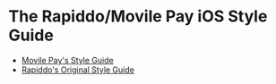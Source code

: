 # The Rapiddo/Movile Pay iOS Style Guide

- [Movile Pay's Style Guide](MPAY.md)
- [Rapiddo's Original Style Guide](RAPIDDO.md)
